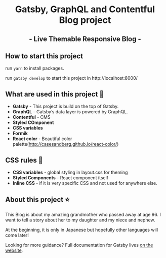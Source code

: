 <h1 align="center">
  Gatsby, GraphQL and Contentful Blog project
</h1>
<h2 align="center">
  - Live Themable Responsive Blog -
</h2>

## How to start this project

run `yarn` to install packages.

run `gatsby develop` to start this project in http://localhost:8000/

## What are used in this project :game_die:

- **Gatsby** - This project is build on the top of Gatsby.
- **GraphQL** - Gatsby’s data layer is powered by GraphQL.
- **Contentful** - CMS
- **Styled COmponent**
- **CSS variables**
- **Formik**
- **React color** - Beautiful color palette(http://casesandberg.github.io/react-color/)

## CSS rules :bouquet:

- **CSS variables** - global styling in layout.css for theming
- **Styled Components** - React component itself
- **Inline CSS** - if it is very specific CSS and not used for anywhere else.

## About this project :star:

This Blog is about my amazing grandmother who passed away at age 96.
I want to tell a story about her to my daughter and my niece and nephew.

At the beginning, it is only in Japanese but hopefully other languages will come later!

Looking for more guidance? Full documentation for Gatsby lives [on the website](https://www.gatsbyjs.org/).

